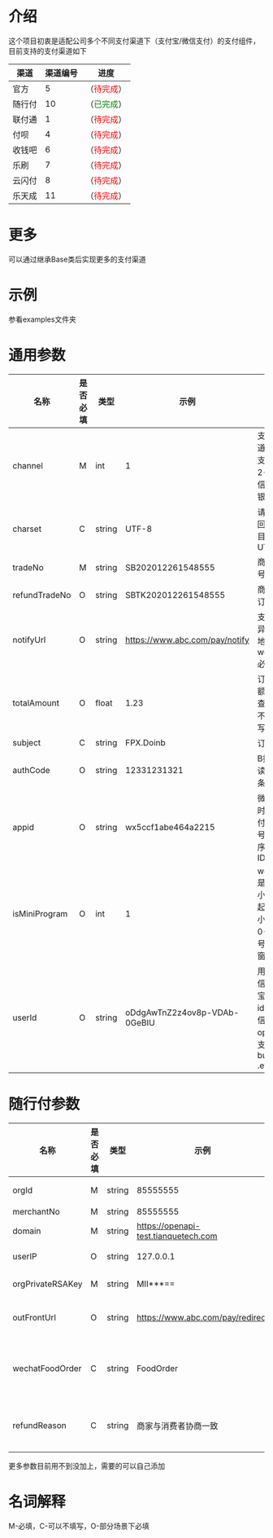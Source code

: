 # 介绍
这个项目初衷是适配公司多个不同支付渠道下（支付宝/微信支付）的支付组件，目前支持的支付渠道如下

渠道|渠道编号|进度
---|---|---
官方|5|（<font color=red>待完成</font>）
随行付|10|（<font color=green>已完成</font>）
联付通|1|（<font color=red>待完成</font>）
付呗|4|（<font color=red>待完成</font>）
收钱吧|6|（<font color=red>待完成</font>）
乐刷|7|（<font color=red>待完成</font>）
云闪付|8|（<font color=red>待完成</font>）
乐天成|11|（<font color=red>待完成</font>）

# 更多
可以通过继承Base类后实现更多的支付渠道

# 示例
参看examples文件夹

# 通用参数

名称|是否必填|类型|示例|说明
---|---|---|---|---
channel|M|int|1|支付通道。1-支付宝，2-微信，3-银联
charset|C|string|UTF-8|请求和返回编码，目前都是UTF-8
tradeNo|M|string|SB202012261548555|商户订单号
refundTradeNo|O|string|SBTK202012261548555|商户退款订单号
notifyUrl|O|string|https://www.abc.com/pay/notify|支付结果异步通知地址，webPay必填
totalAmount|O|float|1.23|订单总金额，只有查询订单不需要填写
subject|C|string|FPX.Doinb|订单标题
authCode|O|string|12331231321|B扫C时读取到的条码内容
appid|O|string|wx5ccf1abe464a2215|微信支付时发起支付的公众号/小程序的APP ID
isMiniProgram|O|int|1|webPay是不是由小程序发起，1-小程序，0-公众号/服务窗/js支付
userId|O|string|oDdgAwTnZ2z4ov8p-VDAb-0GeBIU|用户在微信/支付宝中的id，即微信的openid，支付宝的buyer_id .etc

# 随行付参数
名称|是否必填|类型|示例|说明
---|---|---|---|---
orgId|M|string|85555555|机构/服务商编号
merchantNo|M|string|85555555|商户编号
domain|M|string|https://openapi-test.tianquetech.com|接口地址
userIP|O|string|127.0.0.1|商户端请求IP地址
orgPrivateRSAKey|M|string|MII***==|服务商RSA私钥内容
outFrontUrl|O|string|https://www.abc.com/pay/redirect|H5支付后跳转网页地址
wechatFoodOrder|C|string|FoodOrder|微信扫码点餐标识，目前仅有FoodOrder可上传
refundReason|C|string|商家与消费者协商一致|退款原因。默认值：商家与消费者协商一致

更多参数目前用不到没加上，需要的可以自己添加

# 名词解释
M-必填，C-可以不填写，O-部分场景下必填
